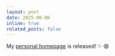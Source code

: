 ```yaml
---
layout: post
date: 2025-06-06
inline: true
related_posts: false
---
```


My <a href="https://luyao0liu.github.io/">personal homepage</a> is released! :sparkles: :smile:
